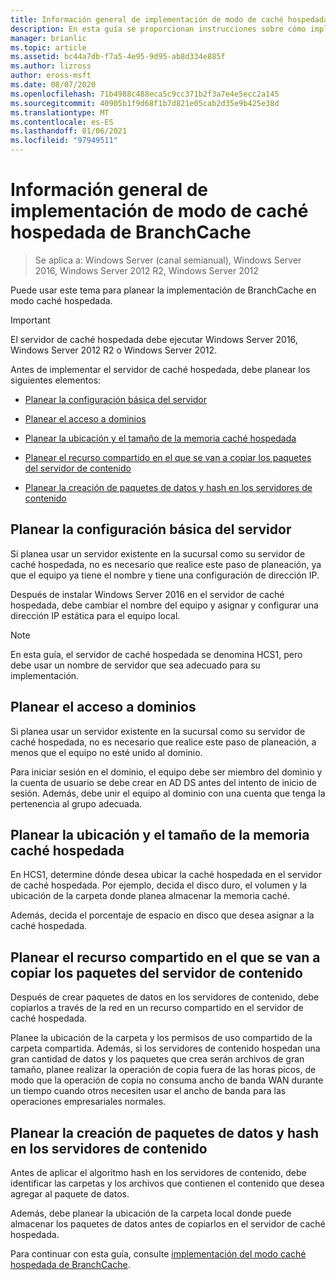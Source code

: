 ```yaml
---
title: Información general de implementación de modo de caché hospedada de BranchCache
description: En esta guía se proporcionan instrucciones sobre cómo implementar BranchCache en modo caché hospedada en equipos que ejecutan Windows Server 2016 y Windows 10.
manager: brianlic
ms.topic: article
ms.assetid: bc44a7db-f7a5-4e95-9d95-ab8d334e885f
ms.author: lizross
author: eross-msft
ms.date: 08/07/2020
ms.openlocfilehash: 71b4988c488eca5c9cc371b2f3a7e4e5ecc2a145
ms.sourcegitcommit: 40905b1f9d68f1b7d821e05cab2d35e9b425e38d
ms.translationtype: MT
ms.contentlocale: es-ES
ms.lasthandoff: 01/06/2021
ms.locfileid: "97949511"
---
```

# <a name="branchcache-hosted-cache-mode-deployment-planning"></a>Información general de implementación de modo de caché hospedada de BranchCache

>Se aplica a: Windows Server (canal semianual), Windows Server 2016, Windows Server 2012 R2, Windows Server 2012

Puede usar este tema para planear la implementación de BranchCache en modo caché hospedada.

>[!IMPORTANT]
>El servidor de caché hospedada debe ejecutar Windows Server 2016, Windows Server 2012 R2 o Windows Server 2012.

Antes de implementar el servidor de caché hospedada, debe planear los siguientes elementos:

- [Planear la configuración básica del servidor](#bkmk_basic)

- [Planear el acceso a dominios](#bkmk_domain)

- [Planear la ubicación y el tamaño de la memoria caché hospedada](#bkmk_cachelocation)

- [Planear el recurso compartido en el que se van a copiar los paquetes del servidor de contenido](#bkmk_package)

- [Planear la creación de paquetes de datos y hash en los servidores de contenido](#bkmk_prehash)

## <a name="plan-basic-server-configuration"></a><a name="bkmk_basic"></a>Planear la configuración básica del servidor

Si planea usar un servidor existente en la sucursal como su servidor de caché hospedada, no es necesario que realice este paso de planeación, ya que el equipo ya tiene el nombre y tiene una configuración de dirección IP.

Después de instalar Windows Server 2016 en el servidor de caché hospedada, debe cambiar el nombre del equipo y asignar y configurar una dirección IP estática para el equipo local.

>[!NOTE]
>En esta guía, el servidor de caché hospedada se denomina HCS1, pero debe usar un nombre de servidor que sea adecuado para su implementación.

## <a name="plan-domain-access"></a><a name="bkmk_domain"></a>Planear el acceso a dominios

Si planea usar un servidor existente en la sucursal como su servidor de caché hospedada, no es necesario que realice este paso de planeación, a menos que el equipo no esté unido al dominio.

Para iniciar sesión en el dominio, el equipo debe ser miembro del dominio y la cuenta de usuario se debe crear en AD DS antes del intento de inicio de sesión. Además, debe unir el equipo al dominio con una cuenta que tenga la pertenencia al grupo adecuada.

## <a name="plan-the-location-and-size-of-the-hosted-cache"></a><a name="bkmk_cachelocation"></a>Planear la ubicación y el tamaño de la memoria caché hospedada

En HCS1, determine dónde desea ubicar la caché hospedada en el servidor de caché hospedada. Por ejemplo, decida el disco duro, el volumen y la ubicación de la carpeta donde planea almacenar la memoria caché.

Además, decida el porcentaje de espacio en disco que desea asignar a la caché hospedada.

## <a name="plan-the-share-to-which-the-content-server-packages-are-to-be-copied"></a><a name="bkmk_package"></a>Planear el recurso compartido en el que se van a copiar los paquetes del servidor de contenido

Después de crear paquetes de datos en los servidores de contenido, debe copiarlos a través de la red en un recurso compartido en el servidor de caché hospedada.

Planee la ubicación de la carpeta y los permisos de uso compartido de la carpeta compartida. Además, si los servidores de contenido hospedan una gran cantidad de datos y los paquetes que crea serán archivos de gran tamaño, planee realizar la operación de copia fuera de las horas picos, de modo que la operación de copia no consuma ancho de banda WAN durante un tiempo cuando otros necesiten usar el ancho de banda para las operaciones empresariales normales.

## <a name="plan-prehashing-and-data-package-creation-on-content-servers"></a><a name="bkmk_prehash"></a>Planear la creación de paquetes de datos y hash en los servidores de contenido

Antes de aplicar el algoritmo hash en los servidores de contenido, debe identificar las carpetas y los archivos que contienen el contenido que desea agregar al paquete de datos.

Además, debe planear la ubicación de la carpeta local donde puede almacenar los paquetes de datos antes de copiarlos en el servidor de caché hospedada.

Para continuar con esta guía, consulte [implementación del modo caché hospedada de BranchCache](4-Bc-Hcm-Deployment.md).
